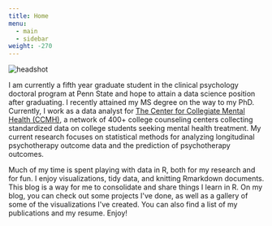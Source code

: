 ```yaml
---
title: Home
menu:
  - main
  - sidebar
weight: -270
---
```


![headshot](/images/Headshot.jpeg) 

I am currently a fifth year graduate student in the clinical psychology doctoral program at Penn State and hope to attain a data science position after graduating.  I recently attained my MS degree on the way to my PhD.  Currently, I work as a  data analyst for [The Center for Collegiate Mental Health (CCMH)](www.ccmh.psu.edu), a network of 400+ college counseling centers collecting  standardized data on college students seeking mental health treatment.  My current research focuses on statistical methods  for analyzing longitudinal psychotherapy outcome data and the prediction of psychotherapy outcomes. 

Much of my time is spent playing with data in R, both for my research and for fun. I enjoy visualizations, tidy data, and  knitting Rmarkdown documents. This blog is a way for me to consolidate and share things I learn in R.  On my blog, you can  check out some projects I've done, as well as a gallery of some of the visualizations I've created. You can also find a list of my publications and my resume. Enjoy!

 
